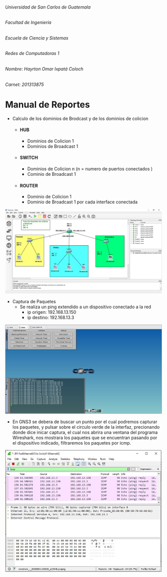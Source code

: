 ###### Universidad de San Carlos de Guatemala
###### Facultad de Ingeniería
###### Escuela de Ciencia y Sistemas
###### Redes de Computadoras 1
###### Nombre: Hayrton Omar Ixpatá Coloch
###### Carnet: 201313875

# Manual de Reportes
  - Calculo de los dominios de Brodcast y de los dominios de colicion
    - #### HUB
      - Dominios de Colicion 1
      - Dominios de Broadcast 1
    - #### SWITCH
      - Dominios de Colicion n (n = numero de puertos conectados )
      - Cominio de Broadcast 1
    - #### ROUTER
      - Dominio de Colicion 1
      - Dominio de Broadcast 1 por cada interface conectada
      
![Texto alternativo](/image/calculo.JPG "DC_DB")

  - Captura de Paquetes
    - Se realiza un ping extendido a un dispositivo conectado a la red
      - ip origen: 192.168.13.150
      - ip destino: 192.168.13.3
      
![Texto alternativo](/image/ping_vpc1.JPG "ping_extendido")

  - En GNS3 se debera de buscar un punto por el cual podremos capturar los paquetes, y pulsar sobre el circulo verde de la interfaz, precionando
    donde dice inicar captura, el cual nos abrira una ventana del programa Wireshark, nos mostrara los paquetes que se encuentran pasando por el
    dispositivo indicado, filtraremos los paquetes por icmp.
 
 ![Texto alternativo](/image/captura_paquete.JPG "paquetes")

      
